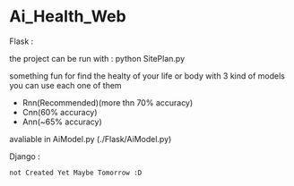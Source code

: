 # Ai_Health_Web

Flask :

 the project can be run with :
  python SitePlan.py
  
  something fun for find the healty of your life or body with
  3 kind of models 
  you can use each one of them
  
   - Rnn(Recommended)(more thn 70% accuracy)
   - Cnn(60%  accuracy)
   - Ann(~65% accuracy)
  
  avaliable in AiModel.py (./Flask/AiModel.py)
  
  
  Django :
  
    not Created Yet Maybe Tomorrow :D

